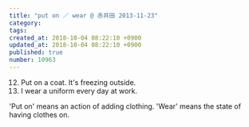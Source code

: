 ```yaml
---
title: "put on ／ wear @ 赤井田 2013-11-23"
category: 
tags: 
created_at: 2018-10-04 08:22:10 +0900
updated_at: 2018-10-04 08:22:10 +0900
published: true
number: 10963
---
```


12. Put on a coat. It's freezing outside.
13. I wear a uniform every day at work.

'Put on' means an action of adding clothing.
'Wear' means the state of having clothes on.
